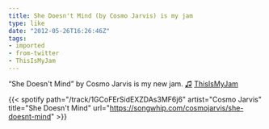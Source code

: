 ```yaml
---
title: She Doesn't Mind (by Cosmo Jarvis) is my jam
type: like
date: "2012-05-26T16:26:46Z"
tags:
- imported
- from-twitter
- ThisIsMyJam
---
```

“She Doesn't Mind” by Cosmo Jarvis is my new jam. [♫](https://t.thisismyjam.com/jphastings/_1s479aa) [ThisIsMyJam](/tags/thisismyjam)

{{< spotify path="/track/1GCoFErSidEXZDAs3MF6j6" artist="Cosmo Jarvis" title="She Doesn't Mind" url="https://songwhip.com/cosmojarvis/she-doesnt-mind" >}}
